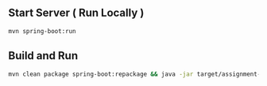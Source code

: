 
## Start Server ( Run Locally )
```bash
mvn spring-boot:run
```

## Build and Run
```bash
mvn clean package spring-boot:repackage && java -jar target/assignment-0.0.1-SNAPSHOT.jar
```
